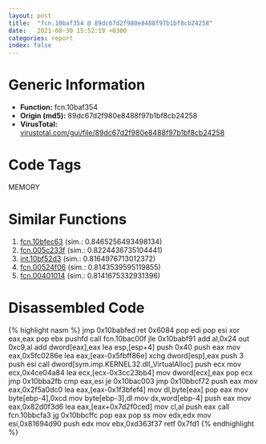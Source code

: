 ```yaml
---
layout: post
title:  "fcn.10baf354 @ 89dc67d2f980e8488f97b1bf8cb24258"
date:   2021-08-30 15:52:19 +0300
categories: report
index: false
---
```


# Generic Information
- **Function:** fcn.10baf354
- **Origin (md5):** 89dc67d2f980e8488f97b1bf8cb24258
- **VirusTotal:** [virustotal.com/gui/file/89dc67d2f980e8488f97b1bf8cb24258][virustotal_ref]

# Code Tags
<span class="tag" id="MEMORY">MEMORY</span>


# Similar Functions

1. [fcn.10bfec63][similar_1_ref] (sim.: 0.8465256493498134)
2. [fcn.005c233f][similar_2_ref] (sim.: 0.8224436735104441)
3. [int.10bf52d3][similar_3_ref] (sim.: 0.8164976713012372)
4. [fcn.00524f06][similar_4_ref] (sim.: 0.8143539595119855)
5. [fcn.00401014][similar_5_ref] (sim.: 0.8141675332931396)


# Disassembled Code

{% highlight nasm %}
jmp 0x10babfed
ret 0x6084
pop edi
pop esi
xor eax,eax
pop ebx
pushfd
call fcn.10bac00f
jle 0x10babf91
add al,0x24
out 0xc9,al
add dword[eax],eax
lea esp,[esp+4]
push 0x40
push eax
mov eax,0x5fc0286e
lea eax,[eax-0x5fbff86e]
xchg dword[esp],eax
push 3
push esi
call dword[sym.imp.KERNEL32.dll_VirtualAlloc]
push ecx
mov ecx,0x4ce04a84
lea ecx,[ecx-0x3cc23bb4]
mov dword[ecx],eax
pop ecx
jmp 0x10bba2fb
cmp eax,esi
je 0x10bac003
jmp 0x10bbcf72
push eax
mov eax,0x2f5a0dc0
lea eax,[eax-0x1f3bfef4]
mov dl,byte[eax]
pop eax
mov byte[ebp-4],0xcd
mov byte[ebp-3],dl
mov dx,word[ebp-4]
push eax
mov eax,0x82d0f3d6
lea eax,[eax+0x7d2f0ced]
mov cl,al
push eax
call fcn.10bbcfa3
jg 0x10bbcffc
pop eax
pop ss
mov edx,edx
mov esi,0x81694d90
push edx
mov ebx,0xd363f37
retf 0x7fd1
{% endhighlight %}


[similar_1_ref]: /report/fcn.10bfec63@89dc67d2f980e8488f97b1bf8cb24258
[similar_2_ref]: /report/fcn.005c233f@43f1a4b17a22b06cf1d6e21e3bb2b62d
[similar_3_ref]: /report/int.10bf52d3@89dc67d2f980e8488f97b1bf8cb24258
[similar_4_ref]: /report/fcn.00524f06@d65363c7c6c188277432c9e4251c44e5
[similar_5_ref]: /report/fcn.00401014@de21a548b66aa6c0b17491b6a31e14fa
[virustotal_ref]: https://www.virustotal.com/gui/file/89dc67d2f980e8488f97b1bf8cb24258